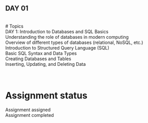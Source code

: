 ## DAY 01 <br />
<br />
# Topics <br />
DAY 1: Introduction to Databases and SQL Basics<br />
Understanding the role of databases in modern computing<br />
Overview of different types of databases (relational, NoSQL, etc.)<br />
Introduction to Structured Query Language (SQL)<br />
Basic SQL Syntax and Data Types<br />
Creating Databases and Tables<br />
Inserting, Updating, and Deleting Data <br />
<br />
<br />

# Assignment status <br />
Assignment assigned<br />
Assignment completed <br />
<br />
<br />
